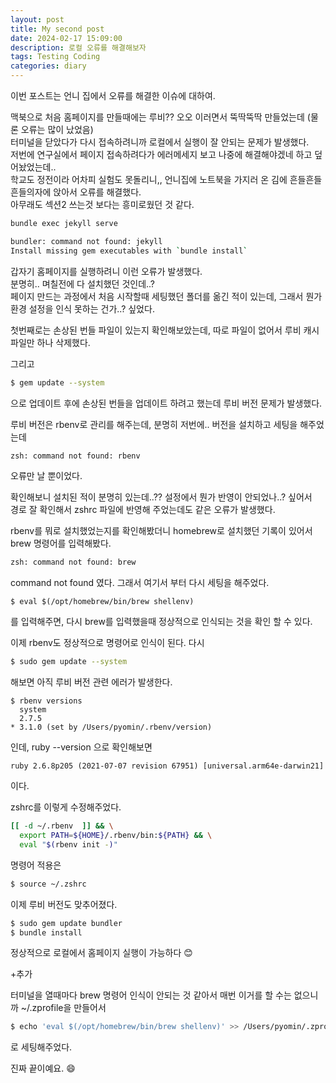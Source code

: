 ```yaml
---
layout: post
title: My second post
date: 2024-02-17 15:09:00
description: 로컬 오류를 해결해보자
tags: Testing Coding
categories: diary
---
```


이번 포스트는 언니 집에서 오류를 해결한 이슈에 대하여.  


맥북으로 처음 홈페이지를 만들때에는 루비?? 오오 이러면서 뚝딱뚝딱 만들었는데 (물론 오류는 많이 났었음)  
터미널을 닫았다가 다시 접속하려니까 로컬에서 실행이 잘 안되는 문제가 발생했다.  
저번에 연구실에서 페이지 접속하려다가 에러메세지 보고 나중에 해결해야겠네 하고 덮어놨었는데..   
학교도 정전이라 어차피 실험도 못돌리니,, 언니집에 노트북을 가지러 온 김에 흔들흔들 흔들의자에 앉아서 오류를 해결했다.  
아무래도 섹션2 쓰는것 보다는 흥미로웠던 것 같다.


```bash
bundle exec jekyll serve

bundler: command not found: jekyll
Install missing gem executables with `bundle install`
```

갑자기 홈페이지를 실행하려니 이런 오류가 발생했다.   
분명히.. 며칠전에 다 설치했던 것인데..?   
페이지 만드는 과정에서 처음 시작할때 세팅했던 폴더를 옮긴 적이 있는데, 그래서 뭔가 환경 설정을 인식 못하는 건가..? 싶었다.  

첫번째로는 손상된 번들 파일이 있는지 확인해보았는데, 따로 파일이 없어서 루비 캐시 파일만 하나 삭제했다. 

그리고 
```bash
$ gem update --system
```
으로 업데이트 후에 손상된 번들을 업데이트 하려고 했는데 루비 버전 문제가 발생했다.

루비 버전은 rbenv로 관리를 해주는데, 분명히 저번에.. 버전을 설치하고 세팅을 해주었는데

```bash
zsh: command not found: rbenv
```

오류만 날 뿐이었다.  

확인해보니 설치된 적이 분명히 있는데..?? 설정에서 뭔가 반영이 안되었나..? 싶어서   
경로 잘 확인해서 zshrc 파일에 반영해 주었는데도 같은 오류가 발생했다.    

rbenv를 뭐로 설치했었는지를 확인해봤더니 homebrew로 설치했던 기록이 있어서 brew 명령어를 입력해봤다. 

```bash
zsh: command not found: brew
```
command not found 였다. 그래서 여기서 부터 다시 세팅을 해주었다. 

```
$ eval $(/opt/homebrew/bin/brew shellenv)
```
를 입력해주면, 다시 brew를 입력했을때 정상적으로 인식되는 것을 확인 할 수 있다.


이제 rbenv도 정상적으로 명령어로 인식이 된다. 
다시

```bash
$ sudo gem update --system
```
해보면 아직 루비 버전 관련 에러가 발생한다.  

```
$ rbenv versions 
  system
  2.7.5
* 3.1.0 (set by /Users/pyomin/.rbenv/version)
```
인데, ruby --version 으로 확인해보면

```
ruby 2.6.8p205 (2021-07-07 revision 67951) [universal.arm64e-darwin21]
```
이다.

zshrc를 이렇게 수정해주었다.

```bash
[[ -d ~/.rbenv  ]] && \
  export PATH=${HOME}/.rbenv/bin:${PATH} && \
  eval "$(rbenv init -)"
```

명령어 적용은 
```bash
$ source ~/.zshrc
```

이제 루비 버전도 맞추어졌다. 

```bash
$ sudo gem update bundler
$ bundle install
```

정상적으로 로컬에서 홈페이지 실행이 가능하다 :blush:


+추가  


터미널을 열때마다 brew 명령어 인식이 안되는 것 같아서 매번 이거를 할 수는 없으니까
~/.zprofile을 만들어서 


```bash
$ echo 'eval $(/opt/homebrew/bin/brew shellenv)' >> /Users/pyomin/.zprofile
```

로 세팅해주었다.   


진짜 끝이예요.  :smile: